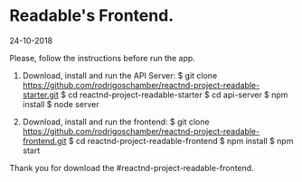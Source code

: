 # Readable's Frontend.
24-10-2018

Please, follow the instructions before run the app.

1) Download, install and run the API Server: 
$ git clone https://github.com/rodrigoschamber/reactnd-project-readable-starter.git
$ cd reactnd-project-readable-starter
$ cd api-server
$ npm install
$ node server

2) Download, install and run the frontend:
$ git clone https://github.com/rodrigoschamber/reactnd-project-readable-frontend.git
$ cd reactnd-project-readable-frontend
$ npm install
$ npm start

Thank you for download the #reactnd-project-readable-frontend.